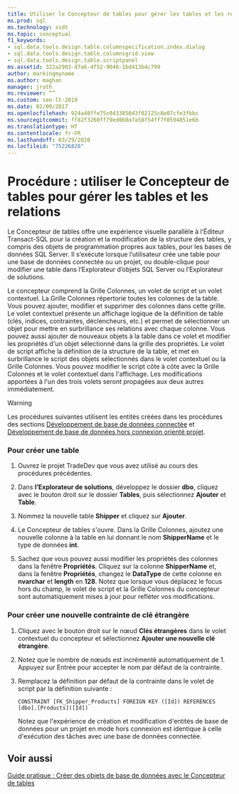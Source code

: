 ```yaml
---
title: Utiliser le Concepteur de tables pour gérer les tables et les relations
ms.prod: sql
ms.technology: ssdt
ms.topic: conceptual
f1_keywords:
- sql.data.tools.design.table.columnspecification.index.dialog
- sql.data.tools.design.table.columnsgrid.view
- sql.data.tools.design.table.scriptpanel
ms.assetid: 322a2903-d7a6-4f52-9048-1bd413b4c799
author: markingmyname
ms.author: maghan
manager: jroth
ms.reviewer: “”
ms.custom: seo-lt-2019
ms.date: 02/09/2017
ms.openlocfilehash: 924a48ffe75c043385043f02125c8e07cfe3fbbc
ms.sourcegitcommit: ff82f3260ff79ed860a7a58f54ff7f0594851e6b
ms.translationtype: HT
ms.contentlocale: fr-FR
ms.lasthandoff: 03/29/2020
ms.locfileid: "75226828"
---
```

# <a name="how-to-use-the-table-designer-to-manage-tables-and-relationships"></a>Procédure : utiliser le Concepteur de tables pour gérer les tables et les relations

Le Concepteur de tables offre une expérience visuelle parallèle à l’Éditeur Transact\-SQL pour la création et la modification de la structure des tables, y compris des objets de programmation propres aux tables, pour les bases de données SQL Server.  Il s’exécute lorsque l’utilisateur crée une table pour une base de données connectée ou un projet, ou double-clique pour modifier une table dans l’Explorateur d’objets SQL Server ou l’Explorateur de solutions.  
  
Le concepteur comprend la Grille Colonnes, un volet de script et un volet contextuel. La Grille Colonnes répertorie toutes les colonnes de la table. Vous pouvez ajouter, modifier et supprimer des colonnes dans cette grille.  Le volet contextuel présente un affichage logique de la définition de table (clés, indices, contraintes, déclencheurs, etc.) et permet de sélectionner un objet pour mettre en surbrillance ses relations avec chaque colonne. Vous pouvez aussi ajouter de nouveaux objets à la table dans ce volet et modifier les propriétés d'un objet sélectionné dans la grille des propriétés. Le volet de script affiche la définition de la structure de la table, et met en surbrillance le script des objets sélectionnés dans le volet contextuel ou la Grille Colonnes. Vous pouvez modifier le script côte à côte avec la Grille Colonnes et le volet contextuel dans l'affichage. Les modifications apportées à l'un des trois volets seront propagées aux deux autres immédiatement.  
  
> [!WARNING]  
> Les procédures suivantes utilisent les entités créées dans les procédures des sections [Développement de base de données connectée](../ssdt/connected-database-development.md) et [Développement de base de données hors connexion orienté projet](../ssdt/project-oriented-offline-database-development.md).  
  
### <a name="to-create-a-new-table"></a>Pour créer une table  
  
1.  Ouvrez le projet TradeDev que vous avez utilisé au cours des procédures précédentes.  
  
2.  Dans **l’Explorateur de solutions**, développez le dossier **dbo**, cliquez avec le bouton droit sur le dossier **Tables**, puis sélectionnez **Ajouter** et **Table**.  
  
3.  Nommez la nouvelle table **Shipper** et cliquez sur **Ajouter**.  
  
4.  Le Concepteur de tables s'ouvre. Dans la Grille Colonnes, ajoutez une nouvelle colonne à la table en lui donnant le nom **ShipperName** et le type de données **int**.  
  
5.  Sachez que vous pouvez aussi modifier les propriétés des colonnes dans la fenêtre **Propriétés**. Cliquez sur la colonne **ShipperName** et, dans la fenêtre **Propriétés**, changez le **DataType** de cette colonne en **nvarchar** et **length** en **128**. Notez que lorsque vous déplacez le focus hors du champ, le volet de script et la Grille Colonnes du concepteur sont automatiquement mises à jour pour refléter vos modifications.  
  
### <a name="to-create-a-new-foreign-key-constraint"></a>Pour créer une nouvelle contrainte de clé étrangère  
  
1.  Cliquez avec le bouton droit sur le nœud **Clés étrangères** dans le volet contextuel du concepteur et sélectionnez **Ajouter une nouvelle clé étrangère**.  
  
2.  Notez que le nombre de nœuds est incrémenté automatiquement de 1. Appuyez sur Entrée pour accepter le nom par défaut de la contrainte.  
  
3.  Remplacez la définition par défaut de la contrainte dans le volet de script par la définition suivante :  
  
    ```  
    CONSTRAINT [FK_Shipper_Products] FOREIGN KEY ([Id]) REFERENCES [dbo].[Products]([Id])  
    ```  
  
    Notez que l'expérience de création et modification d'entités de base de données pour un projet en mode hors connexion est identique à celle d'exécution des tâches avec une base de données connectée.  
  
## <a name="see-also"></a>Voir aussi  
[Guide pratique : Créer des objets de base de données avec le Concepteur de tables](../ssdt/how-to-create-database-objects-using-table-designer.md)  
  
